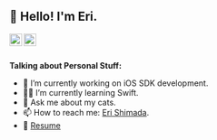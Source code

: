 <h2 align="left">👋 Hello! I'm Eri.</h2>
<a href="https://twitter.com/erismd515">
  <img align="left" alt="Eri | Twitter" width="22px" src="https://cdn.jsdelivr.net/npm/simple-icons@v3/icons/twitter.svg" />
</a>
<a href="https://www.linkedin.com/in/erismd/">
  <img align="left" alt="Eri's LinkdeIN" width="22px" src="https://cdn.jsdelivr.net/npm/simple-icons@v3/icons/linkedin.svg" />
</a>

<br>
<br>

**Talking about Personal Stuff:**

- 🚀 I’m currently working on iOS SDK development.
- 👩‍💻 I’m currently learning Swift.
- 💬 Ask me about my cats.
- 📫 How to reach me: [Eri Shimada](https://www.linkedin.com/in/erismd/).
- 📝 [Resume](https://docs.google.com/document/d/1bxHRCHpXG79VtZcV9PsZ5ALNuC-ogRZ5Z3YKEvEAg5g/edit?usp=sharing)

